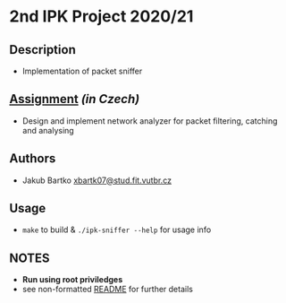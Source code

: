 # 2nd IPK Project 2020/21

## Description
- Implementation of packet sniffer

## [Assignment](https://github.com/bix-1/IPK/blob/master/proj2/doc/assignment.pdf) *(in Czech)*
- Design and implement network analyzer for packet filtering, catching and analysing

## Authors
- Jakub Bartko xbartk07@stud.fit.vutbr.cz

## Usage
- `make` to build & `./ipk-sniffer --help` for usage info

## NOTES
- **Run using root priviledges**
- see non-formatted [README](https://github.com/bix-1/IPK/blob/master/proj2/README) for further details
